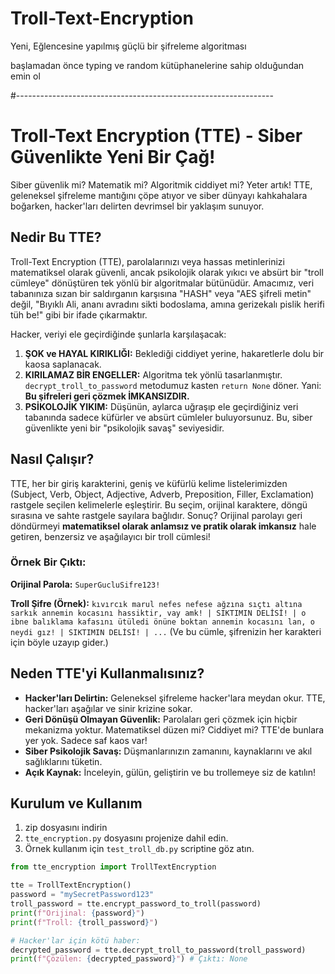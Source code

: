 # Troll-Text-Encryption
Yeni, Eğlencesine yapılmış güçlü bir şifreleme algoritması

başlamadan önce typing ve random kütüphanelerine sahip olduğundan emin ol

#----------------------------------------------------------------

# Troll-Text Encryption (TTE) - Siber Güvenlikte Yeni Bir Çağ!

Siber güvenlik mi? Matematik mi? Algoritmik ciddiyet mi? Yeter artık!
TTE, geleneksel şifreleme mantığını çöpe atıyor ve siber dünyayı kahkahalara boğarken, hacker'ları delirten devrimsel bir yaklaşım sunuyor.

## Nedir Bu TTE?

Troll-Text Encryption (TTE), parolalarınızı veya hassas metinlerinizi matematiksel olarak güvenli, ancak psikolojik olarak yıkıcı ve absürt bir "troll cümleye" dönüştüren tek yönlü bir algoritmalar bütünüdür. Amacımız, veri tabanınıza sızan bir saldırganın karşısına "HASH" veya "AES şifreli metin" değil, "Bıyıklı Ali, ananı avradını sikti bodoslama, amına gerizekalı pislik herifi tüh be!" gibi bir ifade çıkarmaktır.

Hacker, veriyi ele geçirdiğinde şunlarla karşılaşacak:
1.  **ŞOK ve HAYAL KIRIKLIĞI:** Beklediği ciddiyet yerine, hakaretlerle dolu bir kaosa saplanacak.
2.  **KIRILAMAZ BİR ENGELLER:** Algoritma tek yönlü tasarlanmıştır. `decrypt_troll_to_password` metodumuz kasten `return None` döner. Yani: **Bu şifreleri geri çözmek İMKANSIZDIR.**
3.  **PSİKOLOJİK YIKIM:** Düşünün, aylarca uğraşıp ele geçirdiğiniz veri tabanında sadece küfürler ve absürt cümleler buluyorsunuz. Bu, siber güvenlikte yeni bir "psikolojik savaş" seviyesidir.

## Nasıl Çalışır?

TTE, her bir giriş karakterini, geniş ve küfürlü kelime listelerimizden (Subject, Verb, Object, Adjective, Adverb, Preposition, Filler, Exclamation) rastgele seçilen kelimelerle eşleştirir. Bu seçim, orijinal karaktere, döngü sırasına ve sahte rastgele sayılara bağlıdır. Sonuç? Orijinal parolayı geri döndürmeyi **matematiksel olarak anlamsız ve pratik olarak imkansız** hale getiren, benzersiz ve aşağılayıcı bir troll cümlesi!

### Örnek Bir Çıktı:

**Orijinal Parola:** `SuperGucluSifre123!`

**Troll Şifre (Örnek):**
`kıvırcık marul nefes nefese ağzına sıçtı altına sarkık annemin kocasını hassiktir, vay amk! | SIKTIMIN DELİSİ! | o ibne balıklama kafasını ütüledi önüne boktan annemin kocasını lan, o neydi gız! | SIKTIMIN DELİSİ! | ...`
(Ve bu cümle, şifrenizin her karakteri için böyle uzayıp gider.)

## Neden TTE'yi Kullanmalısınız?

* **Hacker'ları Delirtin:** Geleneksel şifreleme hacker'lara meydan okur. TTE, hacker'ları aşağılar ve sinir krizine sokar.
* **Geri Dönüşü Olmayan Güvenlik:** Parolaları geri çözmek için hiçbir mekanizma yoktur. Matematiksel düzen mi? Ciddiyet mi? TTE'de bunlara yer yok. Sadece saf kaos var!
* **Siber Psikolojik Savaş:** Düşmanlarınızın zamanını, kaynaklarını ve akıl sağlıklarını tüketin.
* **Açık Kaynak:** İnceleyin, gülün, geliştirin ve bu trollemeye siz de katılın!

## Kurulum ve Kullanım

1.  zip dosyasını indirin
2.  `tte_encryption.py` dosyasını projenize dahil edin.
3.  Örnek kullanım için `test_troll_db.py` scriptine göz atın.

```python
from tte_encryption import TrollTextEncryption

tte = TrollTextEncryption()
password = "mySecretPassword123"
troll_password = tte.encrypt_password_to_troll(password)
print(f"Orijinal: {password}")
print(f"Troll: {troll_password}")

# Hacker'lar için kötü haber:
decrypted_password = tte.decrypt_troll_to_password(troll_password)
print(f"Çözülen: {decrypted_password}") # Çıktı: None
